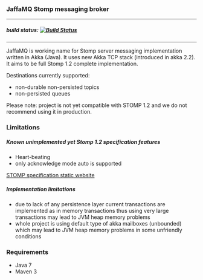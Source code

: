 ### JaffaMQ Stomp messaging broker
---
##### build status: [![Build Status](https://travis-ci.org/jszczepankiewicz/jaffamq.png?branch=master)](https://travis-ci.org/jszczepankiewicz/jaffamq)
---

JaffaMQ is working name for Stomp server messaging implementation written in Akka (Java). It uses new Akka TCP stack (introduced in akka 2.2). It aims to be full Stomp 1.2 complete implementation.

Destinations currently supported:
- non-durable non-persisted topics
- non-persisted queues

Please note: project is not yet compatible with STOMP 1.2 and we do not recommend using it in production.

### Limitations

##### Known unimplemented yet Stomp 1.2 specification features
- Heart-beating
- only acknowledge mode auto is supported

[STOMP specification static website](http://stomp.github.com/)

##### Implementation limitations
- due to lack of any persistence layer current transactions are implemented as in memory transactions thus using very large transactions may lead to JVM heap memory problems
- whole project is using default type of akka mailboxes (unbounded) which may lead to JVM heap memory problems in some unfriendly conditions

### Requirements
- Java 7
- Maven 3
